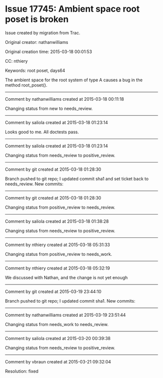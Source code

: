# Issue 17745: Ambient space root poset is broken

Issue created by migration from Trac.

Original creator: nathanwilliams

Original creation time: 2015-03-18 00:01:53

CC:  nthiery

Keywords: root poset, days64

The ambient space for the root system of type A causes a bug in the method root_poset().


---

Comment by nathanwilliams created at 2015-03-18 00:11:18

Changing status from new to needs_review.


---

Comment by saliola created at 2015-03-18 01:23:14

Looks good to me. All doctests pass.


---

Comment by saliola created at 2015-03-18 01:23:14

Changing status from needs_review to positive_review.


---

Comment by git created at 2015-03-18 01:28:30

Branch pushed to git repo; I updated commit sha1 and set ticket back to needs_review. New commits:


---

Comment by git created at 2015-03-18 01:28:30

Changing status from positive_review to needs_review.


---

Comment by saliola created at 2015-03-18 01:38:28

Changing status from needs_review to positive_review.


---

Comment by nthiery created at 2015-03-18 05:31:33

Changing status from positive_review to needs_work.


---

Comment by nthiery created at 2015-03-18 05:32:19

We discussed with Nathan, and the change is not yet enough


---

Comment by git created at 2015-03-19 23:44:10

Branch pushed to git repo; I updated commit sha1. New commits:


---

Comment by nathanwilliams created at 2015-03-19 23:51:44

Changing status from needs_work to needs_review.


---

Comment by saliola created at 2015-03-20 00:39:38

Changing status from needs_review to positive_review.


---

Comment by vbraun created at 2015-03-21 09:32:04

Resolution: fixed
